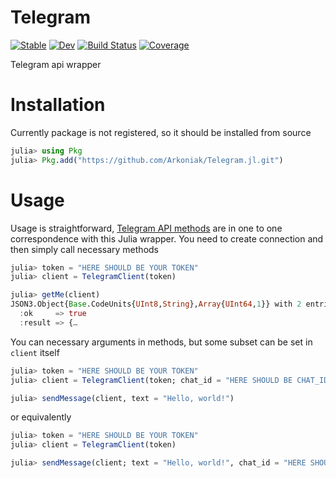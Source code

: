 # Telegram

[![Stable](https://img.shields.io/badge/docs-stable-blue.svg)](https://Arkoniak.github.io/Telegram.jl/stable)
[![Dev](https://img.shields.io/badge/docs-dev-blue.svg)](https://Arkoniak.github.io/Telegram.jl/dev)
[![Build Status](https://travis-ci.com/Arkoniak/Telegram.jl.svg?branch=master)](https://travis-ci.com/Arkoniak/Telegram.jl)
[![Coverage](https://codecov.io/gh/Arkoniak/Telegram.jl/branch/master/graph/badge.svg)](https://codecov.io/gh/Arkoniak/Telegram.jl)

Telegram api wrapper

# Installation

Currently package is not registered, so it should be installed from source

```julia
julia> using Pkg
julia> Pkg.add("https://github.com/Arkoniak/Telegram.jl.git")
```

# Usage

Usage is straightforward, [Telegram API methods](https://core.telegram.org/bots/api#available-methods) are in one to one correspondence with this Julia wrapper. You need to create connection and then simply call necessary methods

```julia
julia> token = "HERE SHOULD BE YOUR TOKEN"
julia> client = TelegramClient(token)

julia> getMe(client)
JSON3.Object{Base.CodeUnits{UInt8,String},Array{UInt64,1}} with 2 entries:
  :ok     => true
  :result => {…
```

You can necessary arguments in methods, but some subset can be set in `client` itself

```julia
julia> token = "HERE SHOULD BE YOUR TOKEN"
julia> client = TelegramClient(token; chat_id = "HERE SHOULD BE CHAT_ID")

julia> sendMessage(client, text = "Hello, world!")
```
or equivalently

```julia
julia> token = "HERE SHOULD BE YOUR TOKEN"
julia> client = TelegramClient(token)

julia> sendMessage(client; text = "Hello, world!", chat_id = "HERE SHOULD BE CHAT_ID")
```
